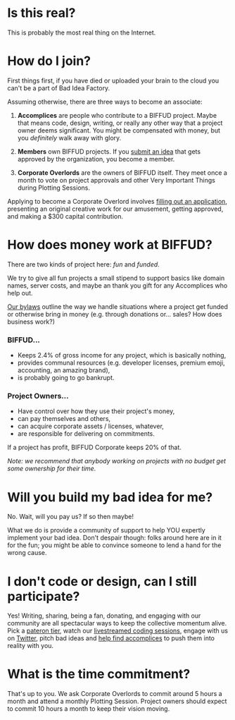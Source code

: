 # Is this real?
This is probably the most real thing on the Internet.

# How do I join?

First things first, if you have died or uploaded your brain to the cloud you can't be a part of Bad Idea Factory.

Assuming otherwise, there are three ways to become an associate:

1. **Accomplices** are people who contribute to a BIFFUD project.  Maybe that means code, design, writing, or really any other way that a project owner deems significant. You might be compensated with money, but you *definitely* walk away with glory.

2. **Members** own BIFFUD projects. If you [submit an idea](https://github.com/BadIdeaFactory/corporate/issues/new?template=project-application.md) that gets approved by the organization, you become a member.

3. **Corporate Overlords** are the owners of BIFFUD itself.  They meet once a month to vote on project approvals and other Very Important Things during Plotting Sessions.

Applying to become a Corporate Overlord involves [filling out an application](https://github.com/BadIdeaFactory/corporate/issues/new?template=corporate-overlord-application.md), presenting an original creative work for our amusement, getting approved, and making a $300 capital contribution.

# How does money work at BIFFUD?

There are two kinds of project here: *fun* and *funded*.

We try to give all fun projects a small stipend to support basics like domain names, server costs, and maybe an thank you gift for any Accomplices who help out.

[Our bylaws](https://github.com/BadIdeaFactory/corporate/blob/master/documents/operating.md#section-4--money-) outline the way we handle situations where a project get funded or otherwise bring in money (e.g. through donations or… sales? How does business work?)

### BIFFUD... 
* Keeps 2.4% of gross income for any project, which is basically nothing,
* provides communal resources (e.g. developer licenses, premium emoji, accounting, an amazing brand),
* is probably going to go bankrupt.

### Project Owners...
* Have control over how they use their project's money,
* can pay themselves and others,
* can acquire corporate assets / licenses, whatever,
* are responsible for delivering on commitments.

If a project has profit, BIFFUD Corporate keeps 20% of that.

*Note: we recommend that anybody working on projects with no budget get some ownership for their time.*

# Will you build my bad idea for me?
No. Wait, will you pay us? If so then maybe!

What we do is provide a community of support to help YOU expertly implement your bad idea. Don't despair though: folks around here are in it for the fun; you might be able to convince someone to lend a hand for the wrong cause.

# I don't code or design, can I still participate?

Yes! Writing, sharing, being a fan, donating, and engaging with our community are all spectacular ways to keep the collective momentum alive. Pick a [pateron tier](https://www.patreon.com/biffud), watch our [livestreamed coding sessions](https://www.twitch.tv/biffud), engage with us on [Twitter](https://twitter.com/biffud), pitch bad ideas and [help find accomplices](https://linkedin.com) to push them into reality with you.

# What is the time commitment?

That's up to you.  We ask Corporate Overlords to commit around 5 hours a month and attend a monthly Plotting Session.  Project owners should expect to commit 10 hours a month to keep their vision moving.

